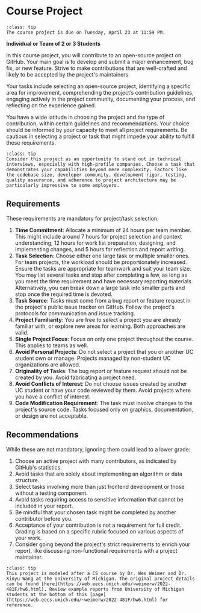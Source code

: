 # Course Project

```{admonition} Due Date
:class: tip
The course project is due on Tuesday, April 23 at 11:59 PM.
```


**Individual or Team of 2 or 3 Students**

In this course project, you will contribute to an open-source project on GitHub. Your main goal is to develop and submit a major enhancement, bug fix, or new feature. Strive to make contributions that are well-crafted and likely to be accepted by the project's maintainers.

Your tasks include selecting an open-source project, identifying a specific area for improvement, comprehending the project’s contribution guidelines, engaging actively in the project community, documenting your process, and reflecting on the experience gained.

You have a wide latitude in choosing the project and the type of contribution, within certain guidelines and recommendations. Your choice should be informed by your capacity to meet all project requirements. Be cautious in selecting a project or task that might impede your ability to fulfill these requirements.

```{admonition} The Opportunity...
:class: tip
Consider this project as an opportunity to stand out in technical interviews, especially with high-profile companies. Choose a task that demonstrates your capabilities beyond mere complexity. Factors like the codebase size, developer community, development rigor, testing, quality assurance, and adherence to project architecture may be particularly impressive to some employers.
```

## Requirements

These requirements are mandatory for project/task selection:

1. **Time Commitment**: Allocate a minimum of 24 hours per team member. This might include around 7 hours for project selection and context understanding, 12 hours for work list preparation, designing, and implementing changes, and 5 hours for reflection and report writing.
2. **Task Selection**: Choose either one large task or multiple smaller ones. For team projects, the workload should be proportionately increased. Ensure the tasks are appropriate for teamwork and suit your team size. You may list several tasks and stop after completing a few, as long as you meet the time requirement and have necessary reporting materials. Alternatively, you can break down a large task into smaller parts and stop once the required time is devoted.
3. **Task Source**: Tasks must come from a bug report or feature request in the project's public issue tracker on GitHub. Follow the project's protocols for communication and issue tracking.
4. **Project Familiarity**: You are free to select a project you are already familiar with, or explore new areas for learning. Both approaches are valid.
5. **Single Project Focus**: Focus on only one project throughout the course. This applies to teams as well.
6. **Avoid Personal Projects**: Do not select a project that you or another UC student own or manage. Projects managed by non-student UC organizations are allowed.
7. **Originality of Tasks**: The bug report or feature request should not be created by you. Avoid fabricating a project need.
8. **Avoid Conflicts of Interest**: Do not choose issues created by another UC student or have your code reviewed by them. Avoid projects where you have a conflict of interest.
9. **Code Modification Requirement**: The task must involve changes to the project's source code. Tasks focused only on graphics, documentation, or design are not acceptable.

## Recommendations

While these are not mandatory, ignoring them could lead to a lower grade:

1. Choose an active project with many contributors, as indicated by GitHub's statistics.
2. Avoid tasks that are solely about implementing an algorithm or data structure.
3. Select tasks involving more than just frontend development or those without a testing component.
4. Avoid tasks requiring access to sensitive information that cannot be included in your report.
5. Be mindful that your chosen task might be completed by another contributor before you.
6. Acceptance of your contribution is not a requirement for full credit. Grading is based on a specific rubric focused on various aspects of your work.
7. Consider going beyond the project's strict requirements to enrich your report, like discussing non-functional requirements with a project maintainer.


```{admonition} Reference...
:class: tip
This project is modeled after a CS course by Dr. Wes Weimer and Dr. Xinyu Wang at the University of Michigan. The original project details can be found [here](https://web.eecs.umich.edu/~weimerw/2022-481F/hw6.html). Review example reports from University of Michigan students at the bottom of this [page](https://web.eecs.umich.edu/~weimerw/2022-481F/hw6.html) for reference.
```